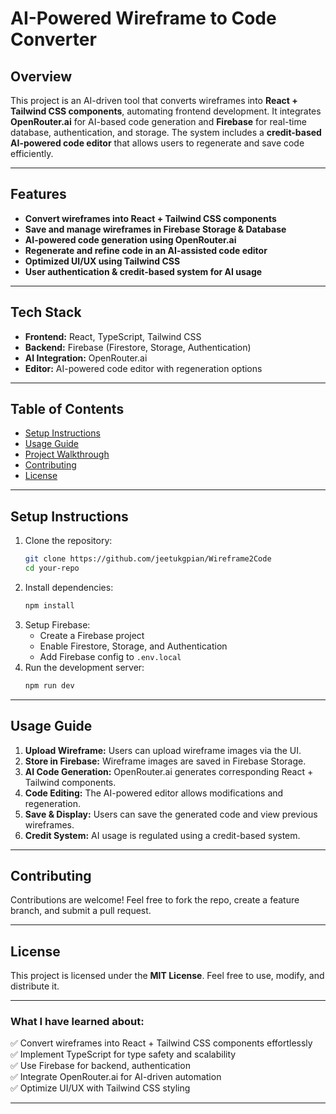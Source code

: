 # AI-Powered Wireframe to Code Converter

## Overview
This project is an AI-driven tool that converts wireframes into **React + Tailwind CSS components**, automating frontend development. It integrates **OpenRouter.ai** for AI-based code generation and **Firebase** for real-time database, authentication, and storage. The system includes a **credit-based AI-powered code editor** that allows users to regenerate and save code efficiently.

---

## Features
- **Convert wireframes into React + Tailwind CSS components**
- **Save and manage wireframes in Firebase Storage & Database**
- **AI-powered code generation using OpenRouter.ai**
- **Regenerate and refine code in an AI-assisted code editor**
- **Optimized UI/UX using Tailwind CSS**
- **User authentication & credit-based system for AI usage**

---

## Tech Stack
- **Frontend:** React, TypeScript, Tailwind CSS
- **Backend:** Firebase (Firestore, Storage, Authentication)
- **AI Integration:** OpenRouter.ai
- **Editor:** AI-powered code editor with regeneration options

---

## Table of Contents
- [Setup Instructions](#setup-instructions)
- [Usage Guide](#usage-guide)
- [Project Walkthrough](#project-walkthrough)
- [Contributing](#contributing)
- [License](#license)

---

## Setup Instructions
1. Clone the repository:
   ```sh
   git clone https://github.com/jeetukgpian/Wireframe2Code
   cd your-repo
   ```
2. Install dependencies:
   ```sh
   npm install
   ```
3. Setup Firebase:
   - Create a Firebase project
   - Enable Firestore, Storage, and Authentication
   - Add Firebase config to `.env.local`
4. Run the development server:
   ```sh
   npm run dev
   ```

---

## Usage Guide
1. **Upload Wireframe:** Users can upload wireframe images via the UI.
2. **Store in Firebase:** Wireframe images are saved in Firebase Storage.
3. **AI Code Generation:** OpenRouter.ai generates corresponding React + Tailwind components.
4. **Code Editing:** The AI-powered editor allows modifications and regeneration.
5. **Save & Display:** Users can save the generated code and view previous wireframes.
6. **Credit System:** AI usage is regulated using a credit-based system.

---

## Contributing
Contributions are welcome! Feel free to fork the repo, create a feature branch, and submit a pull request.

---

## License
This project is licensed under the **MIT License**. Feel free to use, modify, and distribute it.

---

###  What I have learned about:
✅ Convert wireframes into React + Tailwind CSS components effortlessly  
✅ Implement TypeScript for type safety and scalability   
✅ Use Firebase for backend, authentication   
✅ Integrate OpenRouter.ai for AI-driven automation   
✅ Optimize UI/UX with Tailwind CSS styling   

---